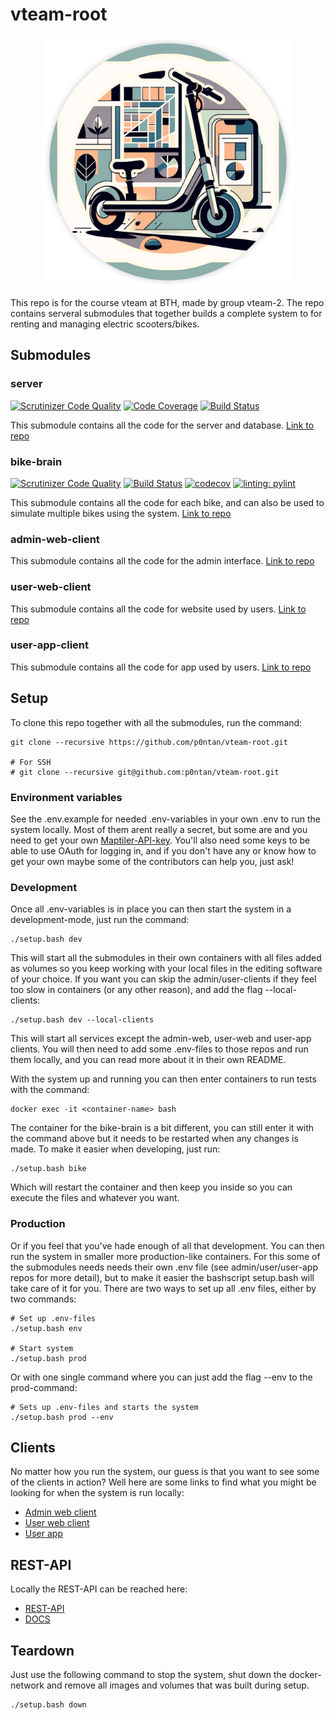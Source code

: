 # vteam-root

<p align="center">
<img src="./scooter-round.png" alt="Picture of an electric scooter." width="400">
</p>

This repo is for the course vteam at BTH, made by group vteam-2. The repo contains serveral submodules that together builds a complete system to for renting and managing electric scooters/bikes.

## Submodules

### server

[![Scrutinizer Code Quality](https://scrutinizer-ci.com/g/JuliaLind/vteam-server/badges/quality-score.png?b=main)](https://scrutinizer-ci.com/g/JuliaLind/vteam-server/?branch=main)
[![Code Coverage](https://scrutinizer-ci.com/g/JuliaLind/vteam-server/badges/coverage.png?b=main)](https://scrutinizer-ci.com/g/JuliaLind/vteam-server/?branch=main)
[![Build Status](https://scrutinizer-ci.com/g/JuliaLind/vteam-server/badges/build.png?b=main)](https://scrutinizer-ci.com/g/JuliaLind/vteam-server/build-status/main)

This submodule contains all the code for the server and database. [Link to repo](https://github.com/JuliaLind/vteam-server)

### bike-brain

[![Scrutinizer Code Quality](https://scrutinizer-ci.com/g/p0ntan/vteam-bike-brain/badges/quality-score.png?b=main)](https://scrutinizer-ci.com/g/p0ntan/vteam-bike-brain/?branch=main)
[![Build Status](https://scrutinizer-ci.com/g/p0ntan/vteam-bike-brain/badges/build.png?b=main)](https://scrutinizer-ci.com/g/p0ntan/vteam-bike-brain/build-status/main)
[![codecov](https://codecov.io/gh/p0ntan/vteam-bike-brain/graph/badge.svg?token=PQLIP59BOW)](https://codecov.io/gh/p0ntan/vteam-bike-brain)
[![linting: pylint](https://img.shields.io/badge/linting-pylint-yellowgreen)](https://github.com/pylint-dev/pylint)

This submodule contains all the code for each bike, and can also be used to simulate multiple bikes using the system. [Link to repo](https://github.com/p0ntan/vteam-bike-brain)

### admin-web-client

This submodule contains all the code for the admin interface. [Link to repo](https://github.com/kiwijos/admin-web-client)

### user-web-client

This submodule contains all the code for website used by users. [Link to repo](https://github.com/kiwijos/user-web-client)

### user-app-client

This submodule contains all the code for app used by users. [Link to repo](https://github.com/kiwijos/user-app)

## Setup
To clone this repo together with all the submodules, run the command:

```
git clone --recursive https://github.com/p0ntan/vteam-root.git

# For SSH
# git clone --recursive git@github.com:p0ntan/vteam-root.git
```
### Environment variables

See the .env.example for needed .env-variables in your own .env to run the system locally. Most of them arent really a secret, but some are and you need to get your own [Maptiler-API-key](https://cloud.maptiler.com/auth/widget?next=https://cloud.maptiler.com/account/keys/). You'll also need some keys to be able to use OAuth for logging in, and if you don't have any or know how to get your own maybe some of the contributors can help you, just ask!

### Development
Once all .env-variables is in place you can then start the system in a development-mode, just run the command: 

```
./setup.bash dev
```
This will start all the submodules in their own containers with all files added as volumes so you keep working with your local files in the editing software of your choice. If you want you can skip the admin/user-clients if they feel too slow in containers (or any other reason), and add the flag --local-clients:

```
./setup.bash dev --local-clients
```

This will start all services except the admin-web, user-web and user-app clients. You will then need to add some .env-files to those repos and run them locally, and you can read more about it in their own README.

With the system up and running you can then enter containers to run tests with the command:

```
docker exec -it <container-name> bash
```

The container for the bike-brain is a bit different, you can still enter it with the command above but it needs to be restarted when any changes is made. To make it easier when developing, just run:
```
./setup.bash bike
```

Which will restart the container and then keep you inside so you can execute the files and whatever you want.

### Production
Or if you feel that you've hade enough of all that development. You can then run the system in smaller more production-like containers. For this some of the submodules needs needs their own .env file (see admin/user/user-app repos for more detail), but to make it easier the bashscript setup.bash will take care of it for you. There are two ways to set up all .env files, either by two commands:

```
# Set up .env-files
./setup.bash env

# Start system
./setup.bash prod
```

Or with one single command where you can just add the flag --env to the prod-command:

```
# Sets up .env-files and starts the system
./setup.bash prod --env
```

## Clients
No matter how you run the system, our guess is that you want to see some of the clients in action? Well here are some links to find what you might be looking for when the system is run locally:

- [Admin web client](http://localhost:3000)
- [User web client](http://localhost:5173)
- [User app](http://localhost:5174)

## REST-API
Locally the REST-API can be reached here:

- [REST-API](http://localhost:1337/v1)
- [DOCS](http://localhost:1337/v1/docs)

## Teardown
Just use the following command to stop the system, shut down the docker-network and remove all images and volumes that was built during setup.

```
./setup.bash down
```
